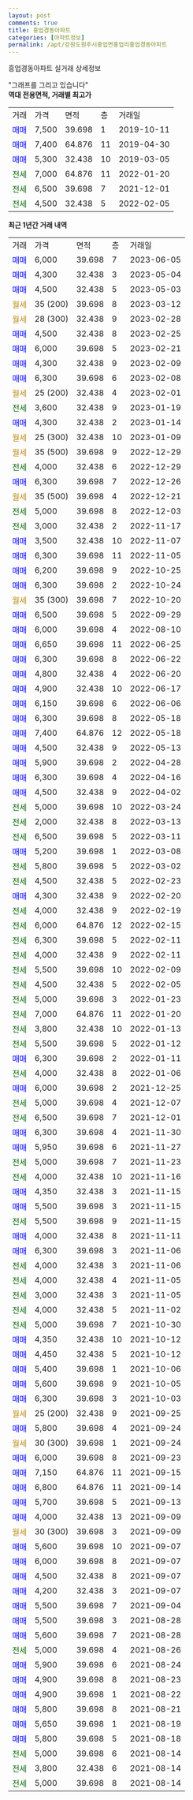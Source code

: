 ```yaml
---
layout: post
comments: true
title: 흥업경동아파트
categories: [아파트정보]
permalink: /apt/강원도원주시흥업면흥업리흥업경동아파트
---
```


흥업경동아파트 실거래 상세정보

<script type="text/javascript">
  google.charts.load('current', {'packages':['line', 'corechart']});
  google.charts.setOnLoadCallback(drawChart);

  function drawChart() {
    var data = new google.visualization.DataTable();
    data.addColumn('date', '거래일');
    data.addColumn('number', "매매");
    data.addColumn('number', "전세");
    data.addColumn('number', "전매");

    data.addRows([[new Date(Date.parse("2023-06-05")), 6000, null, null], [new Date(Date.parse("2023-05-04")), 4300, null, null], [new Date(Date.parse("2023-05-03")), 4500, null, null], [new Date(Date.parse("2023-03-12")), null, null, null], [new Date(Date.parse("2023-02-28")), null, null, null], [new Date(Date.parse("2023-02-25")), 4500, null, null], [new Date(Date.parse("2023-02-21")), 6000, null, null], [new Date(Date.parse("2023-02-09")), 4300, null, null], [new Date(Date.parse("2023-02-08")), 6300, null, null], [new Date(Date.parse("2023-02-01")), null, null, null], [new Date(Date.parse("2023-01-19")), null, 3600, null], [new Date(Date.parse("2023-01-14")), 4300, null, null], [new Date(Date.parse("2023-01-09")), null, null, null], [new Date(Date.parse("2022-12-29")), null, null, null], [new Date(Date.parse("2022-12-29")), null, 4000, null], [new Date(Date.parse("2022-12-26")), 6300, null, null], [new Date(Date.parse("2022-12-21")), null, null, null], [new Date(Date.parse("2022-12-03")), null, 5000, null], [new Date(Date.parse("2022-11-17")), null, 3000, null], [new Date(Date.parse("2022-11-07")), 3500, null, null], [new Date(Date.parse("2022-11-05")), 6300, null, null], [new Date(Date.parse("2022-10-25")), 6200, null, null], [new Date(Date.parse("2022-10-24")), 6300, null, null], [new Date(Date.parse("2022-10-20")), null, null, null], [new Date(Date.parse("2022-09-29")), 6500, null, null], [new Date(Date.parse("2022-08-10")), 6000, null, null], [new Date(Date.parse("2022-06-25")), 6650, null, null], [new Date(Date.parse("2022-06-22")), 6300, null, null], [new Date(Date.parse("2022-06-20")), 4800, null, null], [new Date(Date.parse("2022-06-17")), 4900, null, null], [new Date(Date.parse("2022-06-06")), 6150, null, null], [new Date(Date.parse("2022-05-18")), 6300, null, null], [new Date(Date.parse("2022-05-18")), 7400, null, null], [new Date(Date.parse("2022-05-13")), 4500, null, null], [new Date(Date.parse("2022-04-28")), 5900, null, null], [new Date(Date.parse("2022-04-16")), 6300, null, null], [new Date(Date.parse("2022-04-02")), 4500, null, null], [new Date(Date.parse("2022-03-24")), null, 5000, null], [new Date(Date.parse("2022-03-13")), null, 2000, null], [new Date(Date.parse("2022-03-11")), null, 6500, null], [new Date(Date.parse("2022-03-08")), 5200, null, null], [new Date(Date.parse("2022-03-02")), null, 5800, null], [new Date(Date.parse("2022-02-23")), null, 4500, null], [new Date(Date.parse("2022-02-20")), 4300, null, null], [new Date(Date.parse("2022-02-19")), null, 4000, null], [new Date(Date.parse("2022-02-15")), null, 6000, null], [new Date(Date.parse("2022-02-11")), null, 6300, null], [new Date(Date.parse("2022-02-11")), null, 4000, null], [new Date(Date.parse("2022-02-09")), null, 5500, null], [new Date(Date.parse("2022-02-05")), null, 4500, null], [new Date(Date.parse("2022-01-23")), null, 5000, null], [new Date(Date.parse("2022-01-20")), null, 7000, null], [new Date(Date.parse("2022-01-13")), null, 3800, null], [new Date(Date.parse("2022-01-12")), null, 5500, null], [new Date(Date.parse("2022-01-11")), 6300, null, null], [new Date(Date.parse("2022-01-06")), null, 4000, null], [new Date(Date.parse("2021-12-25")), 6000, null, null], [new Date(Date.parse("2021-12-07")), null, 5000, null], [new Date(Date.parse("2021-12-01")), null, 6500, null], [new Date(Date.parse("2021-11-30")), 6300, null, null], [new Date(Date.parse("2021-11-27")), 5950, null, null], [new Date(Date.parse("2021-11-23")), null, 5000, null], [new Date(Date.parse("2021-11-16")), null, 4000, null], [new Date(Date.parse("2021-11-15")), 4350, null, null], [new Date(Date.parse("2021-11-15")), 5500, null, null], [new Date(Date.parse("2021-11-15")), null, 5500, null], [new Date(Date.parse("2021-11-11")), 4000, null, null], [new Date(Date.parse("2021-11-06")), 6300, null, null], [new Date(Date.parse("2021-11-06")), null, 4000, null], [new Date(Date.parse("2021-11-05")), null, 4000, null], [new Date(Date.parse("2021-11-05")), null, 3000, null], [new Date(Date.parse("2021-11-02")), null, 4000, null], [new Date(Date.parse("2021-10-30")), null, 5000, null], [new Date(Date.parse("2021-10-12")), 4350, null, null], [new Date(Date.parse("2021-10-12")), 4450, null, null], [new Date(Date.parse("2021-10-06")), 5400, null, null], [new Date(Date.parse("2021-10-05")), 5600, null, null], [new Date(Date.parse("2021-10-03")), 6300, null, null], [new Date(Date.parse("2021-09-25")), null, null, null], [new Date(Date.parse("2021-09-24")), 5800, null, null], [new Date(Date.parse("2021-09-24")), null, null, null], [new Date(Date.parse("2021-09-23")), 6000, null, null], [new Date(Date.parse("2021-09-15")), 7150, null, null], [new Date(Date.parse("2021-09-14")), 6800, null, null], [new Date(Date.parse("2021-09-13")), 5700, null, null], [new Date(Date.parse("2021-09-09")), 4000, null, null], [new Date(Date.parse("2021-09-09")), null, null, null], [new Date(Date.parse("2021-09-07")), 5600, null, null], [new Date(Date.parse("2021-09-07")), 6000, null, null], [new Date(Date.parse("2021-09-07")), 4500, null, null], [new Date(Date.parse("2021-09-07")), 4200, null, null], [new Date(Date.parse("2021-09-04")), 5500, null, null], [new Date(Date.parse("2021-08-28")), 5500, null, null], [new Date(Date.parse("2021-08-28")), 5600, null, null], [new Date(Date.parse("2021-08-26")), null, 5000, null], [new Date(Date.parse("2021-08-24")), 5900, null, null], [new Date(Date.parse("2021-08-23")), 4900, null, null], [new Date(Date.parse("2021-08-22")), 4900, null, null], [new Date(Date.parse("2021-08-21")), 5800, null, null], [new Date(Date.parse("2021-08-19")), 5650, null, null], [new Date(Date.parse("2021-08-18")), 5800, null, null], [new Date(Date.parse("2021-08-14")), null, 5000, null], [new Date(Date.parse("2021-08-14")), null, 3800, null], [new Date(Date.parse("2021-08-14")), null, 5000, null]]);

    var options = {
      hAxis: {
        format: 'yyyy/MM/dd'
      },    
      lineWidth: 0,
      pointsVisible: true,    
      title: '최근 1년간 유형별 실거래가 분포',
      legend: { position: 'bottom' }
    };

    var formatter = new google.visualization.NumberFormat({pattern:'###,###'} );
    formatter.format(data, 1);
    formatter.format(data, 2);
    
    setTimeout(function() {
        var chart = new google.visualization.LineChart(document.getElementById('columnchart_material'));
        chart.draw(data, (options));
        document.getElementById('loading').style.display = 'none';
    }, 200);
  }
</script>


<div id="loading" style="z-index:20; display: block; margin-left: 0px">"그래프를 그리고 있습니다"</div>
<div id="columnchart_material" style="width: 95%; margin-left: 0px; display: block"></div>
<!-- contents start -->
<b>역대 전용면적, 거래별 최고가</b>
<table class="sortable">
    <tr>
      <td>거래</td>
      <td>가격</td>
      <td>면적</td>
      <td>층</td>
      <td>거래일</td>
    </tr>
        <tr>
          <td><a style="color: blue">매매</a></td>
          <td>7,500</td>
          <td>39.698</td>
          <td>1</td>
          <td>2019-10-11</td>
        </tr>            <tr>
          <td><a style="color: blue">매매</a></td>
          <td>7,400</td>
          <td>64.876</td>
          <td>11</td>
          <td>2019-04-30</td>
        </tr>            <tr>
          <td><a style="color: blue">매매</a></td>
          <td>5,300</td>
          <td>32.438</td>
          <td>10</td>
          <td>2019-03-05</td>
        </tr>        
        <tr>
              <td><a style="color: darkgreen">전세</a></td>
              <td>7,000</td>
              <td>64.876</td>
              <td>11</td>
              <td>2022-01-20</td>
            </tr>            <tr>
              <td><a style="color: darkgreen">전세</a></td>
              <td>6,500</td>
              <td>39.698</td>
              <td>7</td>
              <td>2021-12-01</td>
            </tr>            <tr>
              <td><a style="color: darkgreen">전세</a></td>
              <td>4,500</td>
              <td>32.438</td>
              <td>5</td>
              <td>2022-02-05</td>
            </tr>        
    
</table>

<b>최근 1년간 거래 내역</b>

<table class="sortable">
    <tr>
      <td>거래</td>
      <td>가격</td>
      <td>면적</td>
      <td>층</td>
      <td>거래일</td>
    </tr>
    <tr>
      <td><a style="color: blue">매매</a></td>
      <td>6,000</td>
      <td>39.698</td>
      <td>7</td>
      <td>2023-06-05</td>
    </tr>          <tr>
      <td><a style="color: blue">매매</a></td>
      <td>4,300</td>
      <td>32.438</td>
      <td>3</td>
      <td>2023-05-04</td>
    </tr>          <tr>
      <td><a style="color: blue">매매</a></td>
      <td>4,500</td>
      <td>32.438</td>
      <td>5</td>
      <td>2023-05-03</td>
    </tr>          <tr>
      <td><a style="color: darkgoldenrod">월세</a></td>
      <td>35 (200)</td>
      <td>39.698</td>
      <td>8</td>
      <td>2023-03-12</td>
    </tr>          <tr>
      <td><a style="color: darkgoldenrod">월세</a></td>
      <td>28 (300)</td>
      <td>32.438</td>
      <td>9</td>
      <td>2023-02-28</td>
    </tr>          <tr>
      <td><a style="color: blue">매매</a></td>
      <td>4,500</td>
      <td>32.438</td>
      <td>8</td>
      <td>2023-02-25</td>
    </tr>          <tr>
      <td><a style="color: blue">매매</a></td>
      <td>6,000</td>
      <td>39.698</td>
      <td>5</td>
      <td>2023-02-21</td>
    </tr>          <tr>
      <td><a style="color: blue">매매</a></td>
      <td>4,300</td>
      <td>32.438</td>
      <td>9</td>
      <td>2023-02-09</td>
    </tr>          <tr>
      <td><a style="color: blue">매매</a></td>
      <td>6,300</td>
      <td>39.698</td>
      <td>6</td>
      <td>2023-02-08</td>
    </tr>          <tr>
      <td><a style="color: darkgoldenrod">월세</a></td>
      <td>25 (200)</td>
      <td>32.438</td>
      <td>4</td>
      <td>2023-02-01</td>
    </tr>          <tr>
      <td><a style="color: darkgreen">전세</a></td>
      <td>3,600</td>
      <td>32.438</td>
      <td>9</td>
      <td>2023-01-19</td>
    </tr>          <tr>
      <td><a style="color: blue">매매</a></td>
      <td>4,300</td>
      <td>32.438</td>
      <td>2</td>
      <td>2023-01-14</td>
    </tr>          <tr>
      <td><a style="color: darkgoldenrod">월세</a></td>
      <td>25 (300)</td>
      <td>32.438</td>
      <td>10</td>
      <td>2023-01-09</td>
    </tr>          <tr>
      <td><a style="color: darkgoldenrod">월세</a></td>
      <td>35 (500)</td>
      <td>39.698</td>
      <td>9</td>
      <td>2022-12-29</td>
    </tr>          <tr>
      <td><a style="color: darkgreen">전세</a></td>
      <td>4,000</td>
      <td>32.438</td>
      <td>6</td>
      <td>2022-12-29</td>
    </tr>          <tr>
      <td><a style="color: blue">매매</a></td>
      <td>6,300</td>
      <td>39.698</td>
      <td>7</td>
      <td>2022-12-26</td>
    </tr>          <tr>
      <td><a style="color: darkgoldenrod">월세</a></td>
      <td>35 (500)</td>
      <td>39.698</td>
      <td>4</td>
      <td>2022-12-21</td>
    </tr>          <tr>
      <td><a style="color: darkgreen">전세</a></td>
      <td>5,000</td>
      <td>39.698</td>
      <td>8</td>
      <td>2022-12-03</td>
    </tr>          <tr>
      <td><a style="color: darkgreen">전세</a></td>
      <td>3,000</td>
      <td>32.438</td>
      <td>2</td>
      <td>2022-11-17</td>
    </tr>          <tr>
      <td><a style="color: blue">매매</a></td>
      <td>3,500</td>
      <td>32.438</td>
      <td>10</td>
      <td>2022-11-07</td>
    </tr>          <tr>
      <td><a style="color: blue">매매</a></td>
      <td>6,300</td>
      <td>39.698</td>
      <td>11</td>
      <td>2022-11-05</td>
    </tr>          <tr>
      <td><a style="color: blue">매매</a></td>
      <td>6,200</td>
      <td>39.698</td>
      <td>9</td>
      <td>2022-10-25</td>
    </tr>          <tr>
      <td><a style="color: blue">매매</a></td>
      <td>6,300</td>
      <td>39.698</td>
      <td>2</td>
      <td>2022-10-24</td>
    </tr>          <tr>
      <td><a style="color: darkgoldenrod">월세</a></td>
      <td>35 (300)</td>
      <td>39.698</td>
      <td>7</td>
      <td>2022-10-20</td>
    </tr>          <tr>
      <td><a style="color: blue">매매</a></td>
      <td>6,500</td>
      <td>39.698</td>
      <td>5</td>
      <td>2022-09-29</td>
    </tr>          <tr>
      <td><a style="color: blue">매매</a></td>
      <td>6,000</td>
      <td>39.698</td>
      <td>4</td>
      <td>2022-08-10</td>
    </tr>          <tr>
      <td><a style="color: blue">매매</a></td>
      <td>6,650</td>
      <td>39.698</td>
      <td>11</td>
      <td>2022-06-25</td>
    </tr>          <tr>
      <td><a style="color: blue">매매</a></td>
      <td>6,300</td>
      <td>39.698</td>
      <td>8</td>
      <td>2022-06-22</td>
    </tr>          <tr>
      <td><a style="color: blue">매매</a></td>
      <td>4,800</td>
      <td>32.438</td>
      <td>4</td>
      <td>2022-06-20</td>
    </tr>          <tr>
      <td><a style="color: blue">매매</a></td>
      <td>4,900</td>
      <td>32.438</td>
      <td>10</td>
      <td>2022-06-17</td>
    </tr>          <tr>
      <td><a style="color: blue">매매</a></td>
      <td>6,150</td>
      <td>39.698</td>
      <td>6</td>
      <td>2022-06-06</td>
    </tr>          <tr>
      <td><a style="color: blue">매매</a></td>
      <td>6,300</td>
      <td>39.698</td>
      <td>8</td>
      <td>2022-05-18</td>
    </tr>          <tr>
      <td><a style="color: blue">매매</a></td>
      <td>7,400</td>
      <td>64.876</td>
      <td>12</td>
      <td>2022-05-18</td>
    </tr>          <tr>
      <td><a style="color: blue">매매</a></td>
      <td>4,500</td>
      <td>32.438</td>
      <td>9</td>
      <td>2022-05-13</td>
    </tr>          <tr>
      <td><a style="color: blue">매매</a></td>
      <td>5,900</td>
      <td>39.698</td>
      <td>2</td>
      <td>2022-04-28</td>
    </tr>          <tr>
      <td><a style="color: blue">매매</a></td>
      <td>6,300</td>
      <td>39.698</td>
      <td>4</td>
      <td>2022-04-16</td>
    </tr>          <tr>
      <td><a style="color: blue">매매</a></td>
      <td>4,500</td>
      <td>32.438</td>
      <td>9</td>
      <td>2022-04-02</td>
    </tr>          <tr>
      <td><a style="color: darkgreen">전세</a></td>
      <td>5,000</td>
      <td>39.698</td>
      <td>10</td>
      <td>2022-03-24</td>
    </tr>          <tr>
      <td><a style="color: darkgreen">전세</a></td>
      <td>2,000</td>
      <td>32.438</td>
      <td>8</td>
      <td>2022-03-13</td>
    </tr>          <tr>
      <td><a style="color: darkgreen">전세</a></td>
      <td>6,500</td>
      <td>39.698</td>
      <td>5</td>
      <td>2022-03-11</td>
    </tr>          <tr>
      <td><a style="color: blue">매매</a></td>
      <td>5,200</td>
      <td>39.698</td>
      <td>1</td>
      <td>2022-03-08</td>
    </tr>          <tr>
      <td><a style="color: darkgreen">전세</a></td>
      <td>5,800</td>
      <td>39.698</td>
      <td>5</td>
      <td>2022-03-02</td>
    </tr>          <tr>
      <td><a style="color: darkgreen">전세</a></td>
      <td>4,500</td>
      <td>32.438</td>
      <td>5</td>
      <td>2022-02-23</td>
    </tr>          <tr>
      <td><a style="color: blue">매매</a></td>
      <td>4,300</td>
      <td>32.438</td>
      <td>9</td>
      <td>2022-02-20</td>
    </tr>          <tr>
      <td><a style="color: darkgreen">전세</a></td>
      <td>4,000</td>
      <td>32.438</td>
      <td>9</td>
      <td>2022-02-19</td>
    </tr>          <tr>
      <td><a style="color: darkgreen">전세</a></td>
      <td>6,000</td>
      <td>64.876</td>
      <td>12</td>
      <td>2022-02-15</td>
    </tr>          <tr>
      <td><a style="color: darkgreen">전세</a></td>
      <td>6,300</td>
      <td>39.698</td>
      <td>5</td>
      <td>2022-02-11</td>
    </tr>          <tr>
      <td><a style="color: darkgreen">전세</a></td>
      <td>4,000</td>
      <td>32.438</td>
      <td>9</td>
      <td>2022-02-11</td>
    </tr>          <tr>
      <td><a style="color: darkgreen">전세</a></td>
      <td>5,500</td>
      <td>39.698</td>
      <td>10</td>
      <td>2022-02-09</td>
    </tr>          <tr>
      <td><a style="color: darkgreen">전세</a></td>
      <td>4,500</td>
      <td>32.438</td>
      <td>5</td>
      <td>2022-02-05</td>
    </tr>          <tr>
      <td><a style="color: darkgreen">전세</a></td>
      <td>5,000</td>
      <td>39.698</td>
      <td>3</td>
      <td>2022-01-23</td>
    </tr>          <tr>
      <td><a style="color: darkgreen">전세</a></td>
      <td>7,000</td>
      <td>64.876</td>
      <td>11</td>
      <td>2022-01-20</td>
    </tr>          <tr>
      <td><a style="color: darkgreen">전세</a></td>
      <td>3,800</td>
      <td>32.438</td>
      <td>10</td>
      <td>2022-01-13</td>
    </tr>          <tr>
      <td><a style="color: darkgreen">전세</a></td>
      <td>5,500</td>
      <td>39.698</td>
      <td>5</td>
      <td>2022-01-12</td>
    </tr>          <tr>
      <td><a style="color: blue">매매</a></td>
      <td>6,300</td>
      <td>39.698</td>
      <td>2</td>
      <td>2022-01-11</td>
    </tr>          <tr>
      <td><a style="color: darkgreen">전세</a></td>
      <td>4,000</td>
      <td>32.438</td>
      <td>8</td>
      <td>2022-01-06</td>
    </tr>          <tr>
      <td><a style="color: blue">매매</a></td>
      <td>6,000</td>
      <td>39.698</td>
      <td>2</td>
      <td>2021-12-25</td>
    </tr>          <tr>
      <td><a style="color: darkgreen">전세</a></td>
      <td>5,000</td>
      <td>39.698</td>
      <td>4</td>
      <td>2021-12-07</td>
    </tr>          <tr>
      <td><a style="color: darkgreen">전세</a></td>
      <td>6,500</td>
      <td>39.698</td>
      <td>7</td>
      <td>2021-12-01</td>
    </tr>          <tr>
      <td><a style="color: blue">매매</a></td>
      <td>6,300</td>
      <td>39.698</td>
      <td>4</td>
      <td>2021-11-30</td>
    </tr>          <tr>
      <td><a style="color: blue">매매</a></td>
      <td>5,950</td>
      <td>39.698</td>
      <td>6</td>
      <td>2021-11-27</td>
    </tr>          <tr>
      <td><a style="color: darkgreen">전세</a></td>
      <td>5,000</td>
      <td>39.698</td>
      <td>7</td>
      <td>2021-11-23</td>
    </tr>          <tr>
      <td><a style="color: darkgreen">전세</a></td>
      <td>4,000</td>
      <td>32.438</td>
      <td>10</td>
      <td>2021-11-16</td>
    </tr>          <tr>
      <td><a style="color: blue">매매</a></td>
      <td>4,350</td>
      <td>32.438</td>
      <td>3</td>
      <td>2021-11-15</td>
    </tr>          <tr>
      <td><a style="color: blue">매매</a></td>
      <td>5,500</td>
      <td>39.698</td>
      <td>3</td>
      <td>2021-11-15</td>
    </tr>          <tr>
      <td><a style="color: darkgreen">전세</a></td>
      <td>5,500</td>
      <td>39.698</td>
      <td>9</td>
      <td>2021-11-15</td>
    </tr>          <tr>
      <td><a style="color: blue">매매</a></td>
      <td>4,000</td>
      <td>32.438</td>
      <td>8</td>
      <td>2021-11-11</td>
    </tr>          <tr>
      <td><a style="color: blue">매매</a></td>
      <td>6,300</td>
      <td>39.698</td>
      <td>3</td>
      <td>2021-11-06</td>
    </tr>          <tr>
      <td><a style="color: darkgreen">전세</a></td>
      <td>4,000</td>
      <td>32.438</td>
      <td>3</td>
      <td>2021-11-06</td>
    </tr>          <tr>
      <td><a style="color: darkgreen">전세</a></td>
      <td>4,000</td>
      <td>32.438</td>
      <td>4</td>
      <td>2021-11-05</td>
    </tr>          <tr>
      <td><a style="color: darkgreen">전세</a></td>
      <td>3,000</td>
      <td>32.438</td>
      <td>3</td>
      <td>2021-11-05</td>
    </tr>          <tr>
      <td><a style="color: darkgreen">전세</a></td>
      <td>4,000</td>
      <td>32.438</td>
      <td>5</td>
      <td>2021-11-02</td>
    </tr>          <tr>
      <td><a style="color: darkgreen">전세</a></td>
      <td>5,000</td>
      <td>39.698</td>
      <td>7</td>
      <td>2021-10-30</td>
    </tr>          <tr>
      <td><a style="color: blue">매매</a></td>
      <td>4,350</td>
      <td>32.438</td>
      <td>10</td>
      <td>2021-10-12</td>
    </tr>          <tr>
      <td><a style="color: blue">매매</a></td>
      <td>4,450</td>
      <td>32.438</td>
      <td>5</td>
      <td>2021-10-12</td>
    </tr>          <tr>
      <td><a style="color: blue">매매</a></td>
      <td>5,400</td>
      <td>39.698</td>
      <td>1</td>
      <td>2021-10-06</td>
    </tr>          <tr>
      <td><a style="color: blue">매매</a></td>
      <td>5,600</td>
      <td>39.698</td>
      <td>9</td>
      <td>2021-10-05</td>
    </tr>          <tr>
      <td><a style="color: blue">매매</a></td>
      <td>6,300</td>
      <td>39.698</td>
      <td>3</td>
      <td>2021-10-03</td>
    </tr>          <tr>
      <td><a style="color: darkgoldenrod">월세</a></td>
      <td>25 (200)</td>
      <td>32.438</td>
      <td>9</td>
      <td>2021-09-25</td>
    </tr>          <tr>
      <td><a style="color: blue">매매</a></td>
      <td>5,800</td>
      <td>39.698</td>
      <td>4</td>
      <td>2021-09-24</td>
    </tr>          <tr>
      <td><a style="color: darkgoldenrod">월세</a></td>
      <td>30 (300)</td>
      <td>39.698</td>
      <td>1</td>
      <td>2021-09-24</td>
    </tr>          <tr>
      <td><a style="color: blue">매매</a></td>
      <td>6,000</td>
      <td>39.698</td>
      <td>8</td>
      <td>2021-09-23</td>
    </tr>          <tr>
      <td><a style="color: blue">매매</a></td>
      <td>7,150</td>
      <td>64.876</td>
      <td>11</td>
      <td>2021-09-15</td>
    </tr>          <tr>
      <td><a style="color: blue">매매</a></td>
      <td>6,800</td>
      <td>64.876</td>
      <td>11</td>
      <td>2021-09-14</td>
    </tr>          <tr>
      <td><a style="color: blue">매매</a></td>
      <td>5,700</td>
      <td>39.698</td>
      <td>5</td>
      <td>2021-09-13</td>
    </tr>          <tr>
      <td><a style="color: blue">매매</a></td>
      <td>4,000</td>
      <td>32.438</td>
      <td>13</td>
      <td>2021-09-09</td>
    </tr>          <tr>
      <td><a style="color: darkgoldenrod">월세</a></td>
      <td>30 (300)</td>
      <td>39.698</td>
      <td>3</td>
      <td>2021-09-09</td>
    </tr>          <tr>
      <td><a style="color: blue">매매</a></td>
      <td>5,600</td>
      <td>39.698</td>
      <td>10</td>
      <td>2021-09-07</td>
    </tr>          <tr>
      <td><a style="color: blue">매매</a></td>
      <td>6,000</td>
      <td>39.698</td>
      <td>8</td>
      <td>2021-09-07</td>
    </tr>          <tr>
      <td><a style="color: blue">매매</a></td>
      <td>4,500</td>
      <td>32.438</td>
      <td>8</td>
      <td>2021-09-07</td>
    </tr>          <tr>
      <td><a style="color: blue">매매</a></td>
      <td>4,200</td>
      <td>32.438</td>
      <td>3</td>
      <td>2021-09-07</td>
    </tr>          <tr>
      <td><a style="color: blue">매매</a></td>
      <td>5,500</td>
      <td>39.698</td>
      <td>7</td>
      <td>2021-09-04</td>
    </tr>          <tr>
      <td><a style="color: blue">매매</a></td>
      <td>5,500</td>
      <td>39.698</td>
      <td>3</td>
      <td>2021-08-28</td>
    </tr>          <tr>
      <td><a style="color: blue">매매</a></td>
      <td>5,600</td>
      <td>39.698</td>
      <td>7</td>
      <td>2021-08-28</td>
    </tr>          <tr>
      <td><a style="color: darkgreen">전세</a></td>
      <td>5,000</td>
      <td>39.698</td>
      <td>4</td>
      <td>2021-08-26</td>
    </tr>          <tr>
      <td><a style="color: blue">매매</a></td>
      <td>5,900</td>
      <td>39.698</td>
      <td>6</td>
      <td>2021-08-24</td>
    </tr>          <tr>
      <td><a style="color: blue">매매</a></td>
      <td>4,900</td>
      <td>39.698</td>
      <td>8</td>
      <td>2021-08-23</td>
    </tr>          <tr>
      <td><a style="color: blue">매매</a></td>
      <td>4,900</td>
      <td>39.698</td>
      <td>1</td>
      <td>2021-08-22</td>
    </tr>          <tr>
      <td><a style="color: blue">매매</a></td>
      <td>5,800</td>
      <td>39.698</td>
      <td>8</td>
      <td>2021-08-21</td>
    </tr>          <tr>
      <td><a style="color: blue">매매</a></td>
      <td>5,650</td>
      <td>39.698</td>
      <td>1</td>
      <td>2021-08-19</td>
    </tr>          <tr>
      <td><a style="color: blue">매매</a></td>
      <td>5,800</td>
      <td>39.698</td>
      <td>5</td>
      <td>2021-08-18</td>
    </tr>          <tr>
      <td><a style="color: darkgreen">전세</a></td>
      <td>5,000</td>
      <td>39.698</td>
      <td>6</td>
      <td>2021-08-14</td>
    </tr>          <tr>
      <td><a style="color: darkgreen">전세</a></td>
      <td>3,800</td>
      <td>32.438</td>
      <td>6</td>
      <td>2021-08-14</td>
    </tr>          <tr>
      <td><a style="color: darkgreen">전세</a></td>
      <td>5,000</td>
      <td>39.698</td>
      <td>8</td>
      <td>2021-08-14</td>
    </tr>      </table>
<!-- contents end -->    

